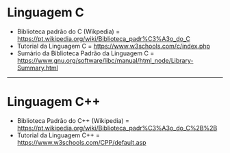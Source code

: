 # Linguagem C 

* Biblioteca padrão do C (Wikpedia) = https://pt.wikipedia.org/wiki/Biblioteca_padr%C3%A3o_do_C
* Tutorial da Linguagem C = https://www.w3schools.com/c/index.php
* Sumário da Biblioteca Padrão da Linguagem C = https://www.gnu.org/software/libc/manual/html_node/Library-Summary.html

------------------------------------------------

# Linguagem C++ 

* Biblioteca Padrão do C++ (Wikipedia) = https://pt.wikipedia.org/wiki/Biblioteca_padr%C3%A3o_do_C%2B%2B
* Tutorial da Linguagem C++ = https://www.w3schools.com/CPP/default.asp


